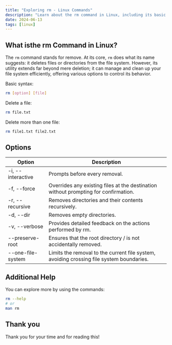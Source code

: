 ```yaml
---
title: "Exploring rm - Linux Commands"
description: "Learn about the rm command in Linux, including its basic syntax, options, and examples for deleting files and directories."
date: 2024-06-13
tags: [linux]
---
```


## What isthe rm Command in Linux?

The `rm` command stands for remove. At its core, `rm` does what its name suggests: it deletes files or directories from the file system. However, its utility extends far beyond mere deletion; it can manage and clean up your file system efficiently, offering various options to control its behavior.

Basic syntax:

```bash
rm [option] [file]
```

Delete a file:

```bash
rm file.txt
```

Delete more than one file:

```bash
rm file1.txt file2.txt
```

## Options

| Option            | Description                                                                              |
| ----------------- | ---------------------------------------------------------------------------------------- |
| -i, --interactive | Prompts before every removal.                                                            |
| -f, --force       | Overrides any existing files at the destination without prompting for confirmation.      |
| -r, --recursive   | Removes directories and their contents recursively.                                      |
| -d, --dir         | Removes empty directories.                                                               |
| -v, --verbose     | Provides detailed feedback on the actions performed by rm.                               |
| --preserve-root   | Ensures that the root directory / is not accidentally removed.                           |
| --one-file-system | Limits the removal to the current file system, avoiding crossing file system boundaries. |

## Additional Help

You can explore more by using the commands:

```bash
rm --help
# or
man rm
```

## Thank you

Thank you for your time and for reading this!
